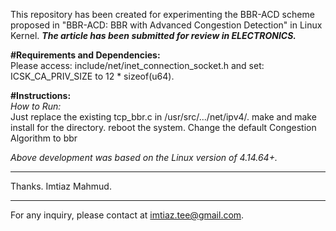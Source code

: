 This repository has been created for experimenting the BBR-ACD scheme proposed in "BBR-ACD: BBR with Advanced Congestion Detection" in Linux Kernel. ***The article has been submitted for review in ELECTRONICS.***

**#Requirements and Dependencies:** <br />
Please access: include/net/inet_connection_socket.h and set: ICSK_CA_PRIV_SIZE to 12 * sizeof(u64). <br />

**#Instructions:** <br />
*How to Run:* <br />
Just replace the existing tcp_bbr.c in /usr/src/.../net/ipv4/.
make and make install for the directory.
reboot the system.
Change the default Congestion Algorithm to bbr

*Above development was based on the Linux version of 4.14.64+.*

********************************************************

Thanks.
Imtiaz Mahmud.

********************************************************
For any inquiry, please contact at imtiaz.tee@gmail.com.
